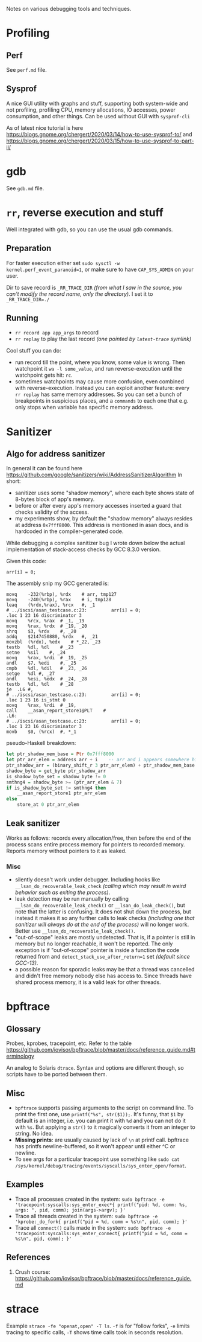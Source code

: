 Notes on various debugging tools and techniques.

# Profiling

## Perf

See `perf.md` file.

## Sysprof

A nice GUI utility with graphs and stuff, supporting both system-wide and not profiling, profiling CPU, memory allocations, IO accesses, power consumption, and other things. Can be used without GUI with `sysprof-cli`

As of latest nice tutorial is here https://blogs.gnome.org/chergert/2020/03/14/how-to-use-sysprof-to/ and https://blogs.gnome.org/chergert/2020/03/15/how-to-use-sysprof-to-part-ii/

# gdb

See `gdb.md` file.

# `rr`, reverse execution and stuff

Well integrated with gdb, so you can use the usual gdb commands.

## Preparation

For faster execution either set `sudo sysctl -w kernel.perf_event_paranoid=1`, or make sure to have `CAP_SYS_ADMIN` on your user.

Dir to save record is `_RR_TRACE_DIR` *(from what I saw in the source, you can't modify the record name, only the directory)*. I set it to `_RR_TRACE_DIR=./`

## Running

* `rr record app app_args` to record
* `rr replay` to play the last record *(one pointed by `latest-trace` symlink)*

Cool stuff you can do:

* run record till the point, where you know, some value is wrong. Then watchpoint it `wa -l some_value`, and run reverse-execution until the watchpoint gets hit: `rc`.
* sometimes watchpoints may cause more confusion, even combined with reverse-execution. Instead you can exploit another feature: every `rr replay` has same memory addresses. So you can set a bunch of breakpoints in suspicious places, and a `commands` to each one that e.g. only stops when variable has specific memory address.

# Sanitizer

## Algo for address sanitizer

In general it can be found here https://github.com/google/sanitizers/wiki/AddressSanitizerAlgorithm In short:

* sanitizer uses some "shadow memory", where each byte shows state of 8-bytes block of app's memory.
* before or after every app's memory accesses inserted a guard that checks validity of the access.
* my experiments show, by default the "shadow memory" always resides at address `0x7fff8000`. This address is mentioned in asan docs, and is hardcoded in the compiler-generated code.

While debugging a complex sanitizer bug I wrote down below the actual implementation of stack-access checks by GCC 8.3.0 version.

Given this code:

    arr[i] = 0;

The assembly snip my GCC generated is:

    movq	-232(%rbp), %rdx	# arr, tmp127
    movq	-240(%rbp), %rax	# i, tmp128
    leaq	(%rdx,%rax), %rcx	#, _1
    # ../iscsi/asan_testcase.c:23:         arr[i] = 0;
    .loc 1 23 16 discriminator 3
    movq	%rcx, %rax	# _1, _19
    movq	%rax, %rdx	# _19, _20
    shrq	$3, %rdx	#, _20
    addq	$2147450880, %rdx	#, _21
    movzbl	(%rdx), %edx	# *_22, _23
    testb	%dl, %dl	# _23
    setne	%sil	#, _24
    movq	%rax, %rdi	# _19, _25
    andl	$7, %edi	#, _25
    cmpb	%dl, %dil	# _23, _26
    setge	%dl	#, _27
    andl	%esi, %edx	# _24, _28
    testb	%dl, %dl	# _28
    je	.L6	#,
    # ../iscsi/asan_testcase.c:23:         arr[i] = 0;
    .loc 1 23 16 is_stmt 0
    movq	%rax, %rdi	# _19,
    call	__asan_report_store1@PLT	#
    .L6:
    # ../iscsi/asan_testcase.c:23:         arr[i] = 0;
    .loc 1 23 16 discriminator 3
    movb	$0, (%rcx) 	#, *_1

pseudo-Haskell breakdown:

```haskell
let ptr_shadow_mem_base = Ptr 0x7fff8000
let ptr_arr_elem = address arr + i    -- arr and i appears somewhere higher
ptr_shadow_arr = (binary_shift_r 3 ptr_arr_elem) + ptr_shadow_mem_base
shadow_byte = get_byte ptr_shadow_arr
is_shadow_byte_set = shadow_byte != 0
smthng4 = shadow_byte >= (ptr_arr_elem & 7)
if is_shadow_byte_set != smthng4 then
    __asan_report_store1 ptr_arr_elem
else
    store_at 0 ptr_arr_elem
```

## Leak sanitizer

Works as follows: records every allocation/free, then before the end of the process scans entire process memory for pointers to recorded memory. Reports memory without pointers to it as leaked.

### Misc

* silently doesn't work under debugger. Including hooks like `__lsan_do_recoverable_leak_check` *(calling which may result in weird behavior such as exiting the process)*.
* leak detection may be run manually by calling `__lsan_do_recoverable_leak_check()` or `__lsan_do_leak_check()`, but note that the latter is confusing. It does not shut down the process, but instead it makes it so any further calls to leak checks *(including one that sanitizer will always do at the end of the process)* will no longer work. Better use `__lsan_do_recoverable_leak_check()`.
* "out-of-scope" leaks are mostly undetected. That is, if a pointer is still in memory but no longer reachable, it won't be reported. The only exception is if "out-of-scope" pointer is inside a function the code returned from and `detect_stack_use_after_return=1` set *(default since GCC-13)*.
* a possible reason for sporadic leaks may be that a thread was cancelled and didn't free memory nobody else has access to. Since threads have shared process memory, it is a valid leak for other threads.

# bpftrace

## Glossary

Probes, kprobes, tracepoint, etc. Refer to the table https://github.com/iovisor/bpftrace/blob/master/docs/reference_guide.md#terminology

An analog to Solaris `dtrace`. Syntax and options are different though, so scripts have to be ported between them.

## Misc

* `bpftrace` supports passing arguments to the script on command line. To print the first one, use `printf("%s", str($1));`. It's funny, that `$1` by default is an integer, i.e. you can print it with `%d` and you can not do it with `%s`. But applying a `str()` to it magically converts it from an integer to string. No idea.
* **Missing prints**: are usually caused by lack of `\n` at printf call. bpftrace has printfs newline-buffered, so it won't appear until either ^C or newline.
* To see args for a particular tracepoint use something like `sudo cat /sys/kernel/debug/tracing/events/syscalls/sys_enter_open/format`.

## Examples

* Trace all processes created in the system: `sudo bpftrace -e 'tracepoint:syscalls:sys_enter_exec*{ printf("pid: %d, comm: %s, args: ", pid, comm); join(args->argv); }'`
* Trace all threads created in the system: `sudo bpftrace -e 'kprobe:_do_fork{ printf("pid = %d, comm = %s\n", pid, comm); }'`
* Trace all `connect()` calls made in the system: `sudo bpftrace -e 'tracepoint:syscalls:sys_enter_connect{ printf("pid = %d, comm = %s\n", pid, comm); }'`

## References

1. Crush course: https://github.com/iovisor/bpftrace/blob/master/docs/reference_guide.md

# strace

Example `strace -fe "openat,open" -T ls`. `-f` is for "follow forks", `-e` limits tracing to specific calls, `-T` shows time calls took in seconds resolution.
